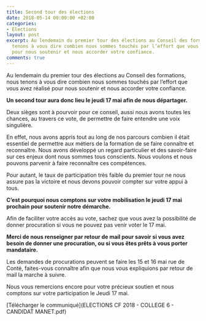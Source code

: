 ```yaml
---
title: Second tour des élections
date: 2018-05-14 00:00:00 +02:00
categories:
- Élections
layout: post
excerpt: Au lendemain du premier tour des élections au Conseil des formations, nous
  tenons à vous dire combien nous sommes touchés par l’effort que vous avez réalisé
  pour nous soutenir et nous accorder votre confiance.
comments: true
---
```


Au lendemain du premier tour des élections au Conseil des formations, nous tenons à vous dire combien nous sommes touchés par l’effort que vous avez réalisé pour nous soutenir et nous accorder votre confiance.

**Un second tour aura donc lieu le jeudi 17 mai afin de nous départager.**

Deux sièges sont à pourvoir pour ce conseil, aussi nous avons toutes les chances, au travers ce vote, de permettre de faire entendre une voix singulière.

En effet, nous avons appris tout au long de nos parcours combien il était essentiel de permettre aux métiers de la formation de se faire connaître et reconnaître. Nous avons développé un regard particulier et des savoir-faire sur ces enjeux dont nous sommes tous conscients. Nous voulons et nous pouvons parvenir à faire reconnaître ces compétences.

Pour autant, le taux de participation très faible du premier tour ne nous assure pas la victoire et nous devons pouvoir compter sur votre appui à tous.

**C’est pourquoi nous comptons sur votre mobilisation le jeudi 17 mai prochain pour soutenir notre démarche.**

Afin de faciliter votre accès au vote, sachez que vous avez la possibilité de donner procuration si vous ne pouvez pas venir voter le 17 mai.

**Merci de nous renseigner par retour de mail pour savoir si vous avez besoin de donner une procuration, ou si vous êtes prêts à vous porter mandataire.**

Les demandes de procurations peuvent se faire les 15 et 16 mai rue de Conté, faites-vous connaître afin que nous vous expliquions par retour de mail la marche à suivre.

Nous vous remercions encore pour votre précieux soutien et nous comptons sur votre participation le Jeudi 17 mai.

[Télécharger le communiqué](ELECTIONS CF 2018 - COLLEGE 6  - CANDIDAT MANET.pdf)
